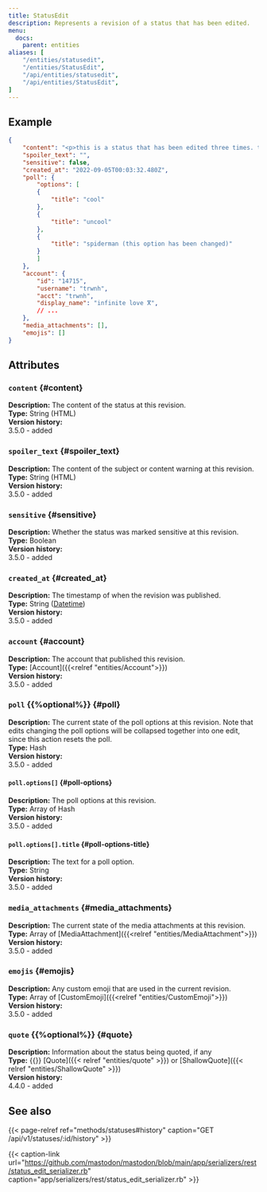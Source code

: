 ```yaml
---
title: StatusEdit
description: Represents a revision of a status that has been edited.
menu:
  docs:
    parent: entities
aliases: [
	"/entities/statusedit",
	"/entities/StatusEdit",
	"/api/entities/statusedit",
	"/api/entities/StatusEdit",
]
---
```


## Example

```json
{
	"content": "<p>this is a status that has been edited three times. this time a poll has been added.</p>",
	"spoiler_text": "",
	"sensitive": false,
	"created_at": "2022-09-05T00:03:32.480Z",
	"poll": {
		"options": [
		{
			"title": "cool"
		},
		{
			"title": "uncool"
		},
		{
			"title": "spiderman (this option has been changed)"
		}
		]
	},
	"account": {
		"id": "14715",
		"username": "trwnh",
		"acct": "trwnh",
		"display_name": "infinite love ⴳ",
		// ...
	},
	"media_attachments": [],
	"emojis": []
}
```

## Attributes

### `content` {#content}

**Description:** The content of the status at this revision.\
**Type:** String (HTML)\
**Version history:**\
3.5.0 - added

### `spoiler_text` {#spoiler_text}

**Description:** The content of the subject or content warning at this revision.\
**Type:** String (HTML)\
**Version history:**\
3.5.0 - added

### `sensitive` {#sensitive}

**Description:** Whether the status was marked sensitive at this revision.\
**Type:** Boolean\
**Version history:**\
3.5.0 - added

### `created_at` {#created_at}

**Description:** The timestamp of when the revision was published.\
**Type:** String ([Datetime](/api/datetime-format#datetime))\
**Version history:**\
3.5.0 - added

### `account` {#account}

**Description:** The account that published this revision.\
**Type:** [Account]({{<relref "entities/Account">}})\
**Version history:**\
3.5.0 - added

### `poll` {{%optional%}} {#poll}

**Description:** The current state of the poll options at this revision. Note that edits changing the poll options will be collapsed together into one edit, since this action resets the poll.\
**Type:** Hash\
**Version history:**\
3.5.0 - added

#### `poll.options[]` {#poll-options}

**Description:** The poll options at this revision.\
**Type:** Array of Hash\
**Version history:**\
3.5.0 - added

#### `poll.options[].title` {#poll-options-title}

**Description:** The text for a poll option.\
**Type:** String\
**Version history:**\
3.5.0 - added

### `media_attachments` {#media_attachments}

**Description:** The current state of the media attachments at this revision.\
**Type:** Array of [MediaAttachment]({{<relref "entities/MediaAttachment">}})\
**Version history:**\
3.5.0 - added

### `emojis` {#emojis}

**Description:** Any custom emoji that are used in the current revision.\
**Type:** Array of [CustomEmoji]({{<relref "entities/CustomEmoji">}})\
**Version history:**\
3.5.0 - added

### `quote` {{%optional%}} {#quote}

**Description:** Information about the status being quoted, if any\
**Type:** {{<nullable>}} [Quote]({{< relref "entities/quote" >}}) or [ShallowQuote]({{< relref "entities/ShallowQuote" >}})\
**Version history:**\
4.4.0 - added

## See also

{{< page-relref ref="methods/statuses#history" caption="GET /api/v1/statuses/:id/history" >}}

{{< caption-link url="https://github.com/mastodon/mastodon/blob/main/app/serializers/rest/status_edit_serializer.rb" caption="app/serializers/rest/status_edit_serializer.rb" >}}

